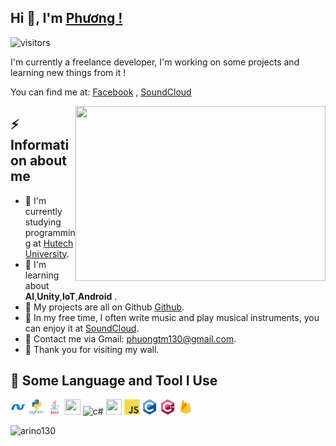 <h2>Hi 👋, I'm <a href="https://www.facebook.com/PhuongMinh130/">Phương !</a></h2>
<p><img src="https://visitor-badge.glitch.me/badge?page_id=arino130.arino130" alt="visitors"></p>
<p></strong> I'm currently a freelance developer, I'm working on some projects and learning new things from it !</p>
<p>You can find me at:
        <a href="https://www.facebook.com/PhuongMinh130/">Facebook</a>
        <a href="#">,</a>
        <a href="https://soundcloud.com/arist-581732658">SoundCloud</a>  
</p>
<img align="right" src="https://cdn.dribbble.com/users/1059583/screenshots/4171367/coding-freak.gif" width="400px" height="280px"/>
<h2>⚡️ Information about me</h2>
<ul>
    <li>🔭 I'm currently studying programming at <a href="https://www.hutech.edu.vn/">Hutech University</a>.</li>
    <li>📙 I'm learning about <strong>AI</strong>,<strong>Unity</strong>,<strong>IoT</strong>,<strong>Android</strong> .</li>
    <li>🧐 My projects are all on Github <a href="https://github.com/arino130">Github</a>.</li>
    <li>📝 In my free time, I often write music and play musical instruments, you can enjoy it at <a href="https://soundcloud.com/arist-581732658">SoundCloud</a>.</li>
    <li>📧 Contact me via Gmail: <a href="phuongtm130@gmail.com">phuongtm130@gmail.com</a>.</li>
    <li>🎉 Thank you for visiting my wall.</li>
</ul>
<h2>🚀 Some Language and Tool I Use </h2>
<p align="left">
    <img src="https://raw.githubusercontent.com/devicons/devicon/master/icons/dot-net/dot-net-original.svg" width="25" height="25" />
    <img src="https://raw.githubusercontent.com/devicons/devicon/master/icons/python/python-original-wordmark.svg" width="25" height="25" />
    <img src="https://raw.githubusercontent.com/devicons/devicon/master/icons/java/java-original-wordmark.svg" width="25" height="25" />
    <img src="https://cdn.icon-icons.com/icons2/2699/PNG/512/arduino_logo_icon_170518.png" width="25" height="25" />
    <img src="https://i.pinimg.com/originals/79/18/66/791866447147ee53f4e65dffdf90d12b.png" alt="c#" width="25" height="25" />
    <img src="https://www.kindpng.com/picc/m/21-215460_microsoft-sql-server-logo-png-microsoft-sql-server.png" width="25" height="25" />
    <img src="https://raw.githubusercontent.com/devicons/devicon/master/icons/javascript/javascript-original.svg" width="25" height="25" />
    <img src="https://raw.githubusercontent.com/devicons/devicon/master/icons/c/c-original.svg" width="25" height="25" />
    <img src="https://raw.githubusercontent.com/devicons/devicon/master/icons/cplusplus/cplusplus-original.svg" width="25" height="25" />
    <img src="https://raw.githubusercontent.com/github/explore/80688e429a7d4ef2fca1e82350fe8e3517d3494d/topics/firebase/firebase.png" width="25" height="25" />

</p>
<img src="https://github-readme-stats.vercel.app/api?username=arino130&show_icons=true&count_private=true"
    alt="arino130" />
